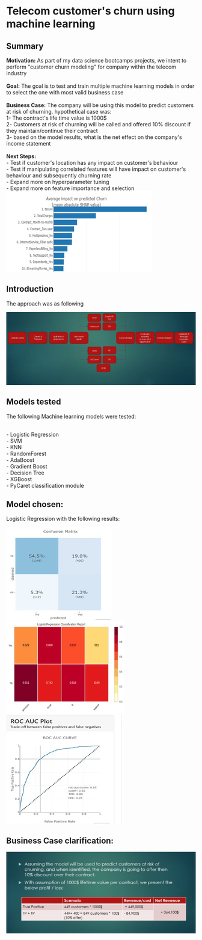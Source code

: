 # Telecom customer's churn using machine learning


## Summary

**Motivation:** As part of my data science bootcamps projects, we intent to perform "customer churn modeling" for company within the telecom industry
<br />
<br />**Goal:** The goal is to test and train multiple machine learning models in order to select the one with most valid business case
<br />
<br />**Business Case:** The company will be using this model to predict customers at risk of churning. hypothetical case was:
<br />1- The contract's life time value is 1000$
<br />2- Customers at risk of churning will be called and offered 10% discount if they maintain/continue their contract
<br />3- based on the model results, what is the net effect on the company's income statement
<br />
<br />**Next Steps:** 
<br />- Test if customer's location has any impact on customer's behaviour
<br />- Test if manipulating correlated features will have impact on customer's behaviour and subsequently churning rate
<br />- Expand more on hyperparameter tuning
<br />- Expand more on feature importance and selection
<br />![img!](feature_importance.JPG)


## Introduction
The approach was as following

![img!](approach.JPG)



## Models tested
The following Machine learning models were tested:

<br />- Logistic Regression
<br />- SVM
<br />- KNN
<br />- RandomForest
<br />- AdaBoost
<br />- Gradient Boost
<br />- Decision Tree
<br />- XGBoost
<br />- PyCaret classification module



## Model chosen:

Logistic Regression with the following results:

![img!](confusion_matrix.JPG)
<br />![img!](classification_report.JPG)
<br />![img!](roc_curve.JPG)



## Business Case clarification:
![img!](business_case.JPG)


